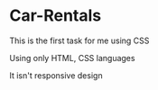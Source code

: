 # Car-Rentals
This is the first task for me using CSS

Using only HTML, CSS languages

It isn't responsive design


